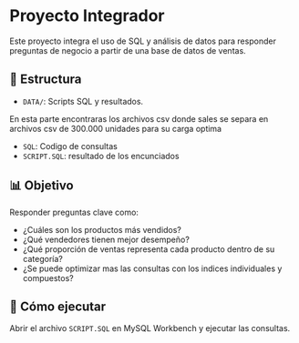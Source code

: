 # Proyecto Integrador

Este proyecto integra el uso de SQL y análisis de datos para responder preguntas de negocio a partir de una base de datos de ventas.

## 📂 Estructura


- `DATA/`: Scripts SQL y resultados.

En esta parte encontraras los archivos csv donde sales se separa en archivos csv de 300.000 unidades para su carga optima 

- `SQL`: Codigo de consultas
- `SCRIPT.SQL`: resultado de los encunciados

## 📊 Objetivo

Responder preguntas clave como:

- ¿Cuáles son los productos más vendidos?
- ¿Qué vendedores tienen mejor desempeño?
- ¿Qué proporción de ventas representa cada producto dentro de su categoría?
- ¿Se puede optimizar mas las consultas con los indices individuales y compuestos?

## 🚀 Cómo ejecutar

Abrir el archivo `SCRIPT.SQL` en MySQL Workbench y ejecutar las consultas.